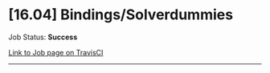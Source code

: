 # [16.04] Bindings/Solverdummies

Job Status: **Success**

[Link to Job page on TravisCI](https://travis-ci.org/precice/systemtests/jobs/641740843)

---